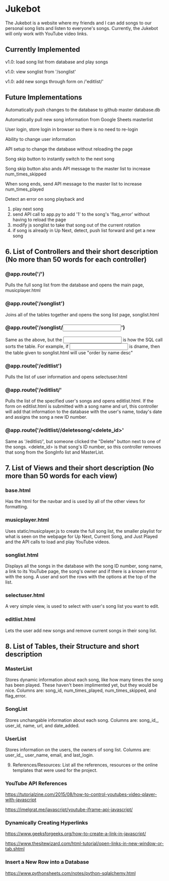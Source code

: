 # Jukebot

The Jukebot is a website where my friends and I can add songs to our personal song lists and listen to everyone's songs. Currently, the Jukebot will only work with YouTube video links.

## Currently Implemented

v1.0: load song list from database and play songs

v1.0: view songlist from '/songlist'

v1.0: add new songs through form on /'editlist/<username>'

## Future Implementations

Automatically push changes to the database to github master database.db

Automatically pull new song information from Google Sheets masterlist

User login, store login in browser so there is no need to re-login

Ability to change user information

API setup to change the database without reloading the page

Song skip button to instantly switch to the next song

Song skip button also ands API message to the master list to increase num_times_skipped

When song ends, send API message to the master list to increase num_times_played

Detect an error on song playback and 
1. play next song
2. send API call to app.py to add '1' to the song's 'flag_error' without having to reload the page
3. modify js songlist to take that song out of the current rotation
4. if song is already in Up Next, detect, push list forward and get a new song

## 6. List of Controllers and their short description (No more than 50 words for each controller)

### @app.route('/')

Pulls the full song list from the database and opens the main page, musicplayer.html

### @app.route('/songlist')

Joins all of the tables together and opens the song list page, songlist.html

### @app.route('/songlist/<input>')

Same as the above, but the <input> is how the SQL call sorts the table. For example, if <input> is dname, then the table given to songlist.html will use "order by name desc"

### @app.route('/editlist')

Pulls the list of user information and opens selectuser.html

### @app.route('/editlist/<username>'

Pulls the list of the specified user's songs and opens editlist.html. If the form on editlist.html is submitted with a song name and url, this controller will add that information to the database with the user's name, today's date and assigns the song a new ID number.

### @app.route('/editlist/<username>/deletesong/<delete_id>'
  
Same as '/editlist/<username>', but someone clicked the "Delete" button next to one of the songs. <delete_id> is that song's ID number, so this controller removes that song from the SongInfo list and MasterList.
  
## 7. List of Views and their short description (No more than 50 words for each view)

### base.html

Has the html for the navbar and is used by all of the other views for formatting.

### musicplayer.html

Uses static/musicplayer.js to create the full song list, the smaller playlist for what is seen on the webpage for Up Next, Current Song, and Just Played and the API calls to load and play YouTube videos.

### songlist.html

Displays all the songs in the database with the song ID number, song name, a link to its YouTube page, the song's owner and if there is a known error with the song. A user and sort the rows with the options at the top of the list.

### selectuser.html

A very simple view, is used to select with user's song list you want to edit.

### editlist.html

Lets the user add new songs and remove current songs in their song list.

## 8. List of Tables, their Structure and short description

### MasterList

Stores dynamic information about each song, like how many times the song has been played. These haven't been implimented yet, but they would be nice. Columns are: song_id, num_times_played, num_times_skipped, and flag_error.

### SongList

Stores unchangable information about each song. Columns are: song_id_, user_id, name, url, and date_added.

### UserList

Stores information on the users, the owners of song list. Columns are: user_id_, user_name, email, and last_login.

9. References/Resources: List all the references, resources or the online templates that were used for the project.

### YouTube API References

https://tutorialzine.com/2015/08/how-to-control-youtubes-video-player-with-javascript

https://imelgrat.me/javascript/youtube-iframe-api-javascript/

### Dynamically Creating Hyperlinks

https://www.geeksforgeeks.org/how-to-create-a-link-in-javascript/

https://www.thesitewizard.com/html-tutorial/open-links-in-new-window-or-tab.shtml

### Insert a New Row into a Database

https://www.pythonsheets.com/notes/python-sqlalchemy.html

